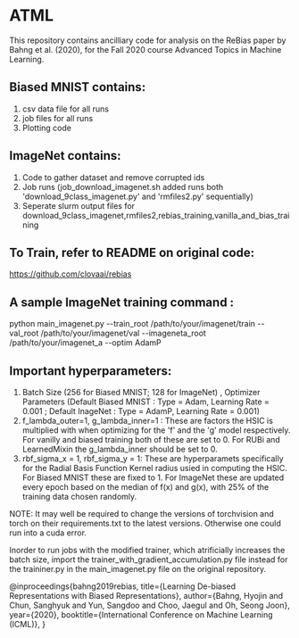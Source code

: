 # ATML
This repository contains ancilliary code for analysis on the ReBias paper by Bahng et al. (2020), for the Fall 2020 course Advanced Topics in Machine Learning. 

## Biased MNIST contains:

1) csv data file for all runs
2) job files for all runs
3) Plotting code 

## ImageNet contains:

1) Code to gather dataset and remove corrupted ids 
2) Job runs (job_download_imagenet.sh added runs both 'download_9class_imagenet.py' and 'rmfiles2.py' sequentially)
3) Seperate slurm output files for download_9class_imagenet,rmfiles2,rebias_training,vanilla_and_bias_training

## To Train, refer to README on original code:
https://github.com/clovaai/rebias


## A sample ImageNet training command : 

python main_imagenet.py --train_root /path/to/your/imagenet/train
    --val_root /path/to/your/imagenet/val
    --imageneta_root /path/to/your/imagenet_a
    --optim AdamP

## Important hyperparameters:
1) Batch Size (256 for Biased MNIST; 128 for ImageNet)  , Optimizer Parameters (Default Biased MNIST : Type = Adam, Learning Rate = 0.001 ; Default InageNet : Type = AdamP, Learning Rate = 0.001)
2) f_lambda_outer=1, g_lambda_inner=1 : These are factors the HSIC is multiplied with when optimizing for the 'f' and the 'g' model respectively. For vanilly and biased training both of these are set to 0. For RUBi and LearnedMixin the g_lambda_inner should be set to 0.
3) rbf_sigma_x = 1, rbf_sigma_y = 1:  These are hyperparamets specifically for the Radial Basis Function Kernel radius usied in computing the HSIC. For Biased MNIST these are fixed to 1. For ImageNet these are updated every epoch based on the median of f(x) and g(x), with 25% of the training data chosen randomly.



NOTE:
It may well be required to change the versions of torchvision and torch on their requirements.txt to the latest versions. Otherwise one could run into a cuda error.

Inorder to run jobs with the modified trainer, which atrificially increases the batch size, import the trainer_with_gradient_accumulation.py file instead for the traininer.py in the main_imagenet.py file on the original repository. 

@inproceedings{bahng2019rebias,
    title={Learning De-biased Representations with Biased Representations},
    author={Bahng, Hyojin and Chun, Sanghyuk and Yun, Sangdoo and Choo, Jaegul and Oh, Seong Joon},
    year={2020},
    booktitle={International Conference on Machine Learning (ICML)},
}
